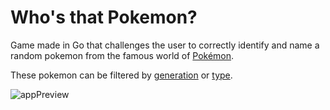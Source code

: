 # Who's that Pokemon?

Game made in Go that challenges the user to correctly identify and name a random
pokemon from the famous world of [Pokémon](https://en.wikipedia.org/wiki/Pok%C3%A9mon).

These pokemon can be filtered by [generation](https://bulbapedia.bulbagarden.net/wiki/Generation)
or [type](https://bulbapedia.bulbagarden.net/wiki/Type).

![appPreview](https://github.com/DiabeticOwl/WhosThatPokemon/blob/main/resources/readme/preview.gif)

